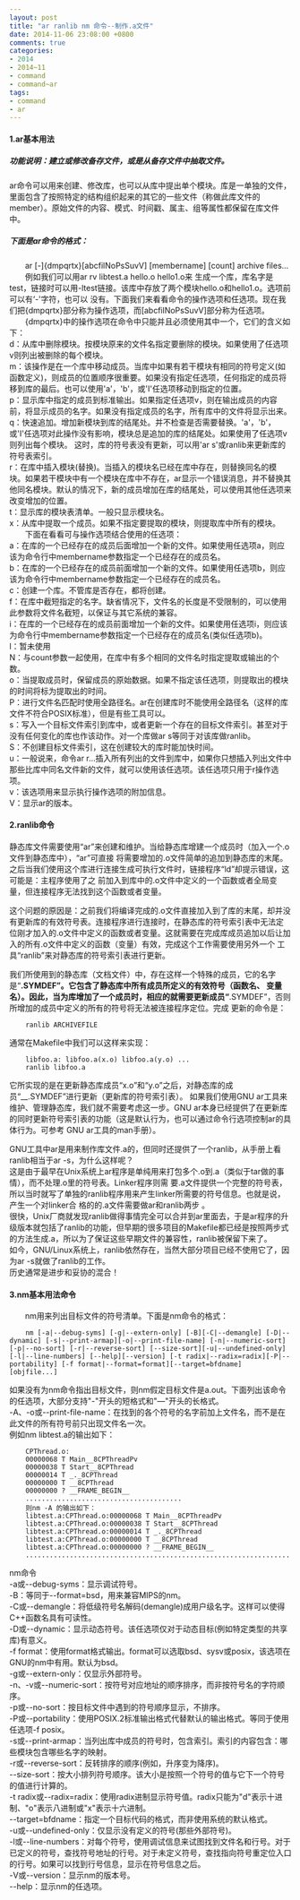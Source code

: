 ```yaml
---
layout: post
title: "ar ranlib nm 命令--制作.a文件"
date: 2014-11-06 23:08:00 +0800
comments: true
categories:
- 2014
- 2014~11
- command
- command~ar
tags:
- command
- ar
---
```

#### 1.ar基本用法
##### 功能说明：建立或修改备存文件，或是从备存文件中抽取文件。
ar命令可以用来创建、修改库，也可以从库中提出单个模块。库是一单独的文件，里面包含了按照特定的结构组织起来的其它的一些文件（称做此库文件的member）。原始文件的内容、模式、时间戳、属主、组等属性都保留在库文件中。
<!--more-->
##### 下面是ar命令的格式：
　　ar [-]{dmpqrtx}[abcfilNoPsSuvV] [membername] [count] archive files...  
　　例如我们可以用ar rv libtest.a hello.o hello1.o来 生成一个库，库名字是test，链接时可以用-ltest链接。该库中存放了两个模块hello.o和hello1.o。选项前可以有‘-'字符，也可以 没有。下面我们来看看命令的操作选项和任选项。现在我们把{dmpqrtx}部分称为操作选项，而[abcfilNoPsSuvV]部分称为任选项。  
　　{dmpqrtx}中的操作选项在命令中只能并且必须使用其中一个，它们的含义如下：  
    d：从库中删除模块。按模块原来的文件名指定要删除的模块。如果使用了任选项v则列出被删除的每个模块。  
    m：该操作是在一个库中移动成员。当库中如果有若干模块有相同的符号定义(如函数定义)，则成员的位置顺序很重要。如果没有指定任选项，任何指定的成员将移到库的最后。也可以使用'a'，'b'，或'I'任选项移动到指定的位置。  
    p：显示库中指定的成员到标准输出。如果指定任选项v，则在输出成员的内容前，将显示成员的名字。如果没有指定成员的名字，所有库中的文件将显示出来。  
    q：快速追加。增加新模块到库的结尾处。并不检查是否需要替换。'a'，'b'，或'I'任选项对此操作没有影响，模块总是追加的库的结尾处。如果使用了任选项v则列出每个模块。 这时，库的符号表没有更新，可以用'ar s'或ranlib来更新库的符号表索引。  
    r：在库中插入模块(替换)。当插入的模块名已经在库中存在，则替换同名的模块。如果若干模块中有一个模块在库中不存在，ar显示一个错误消息，并不替换其他同名模块。默认的情况下，新的成员增加在库的结尾处，可以使用其他任选项来改变增加的位置。  
    t：显示库的模块表清单。一般只显示模块名。  
    x：从库中提取一个成员。如果不指定要提取的模块，则提取库中所有的模块。  
　　下面在看看可与操作选项结合使用的任选项：  
    a：在库的一个已经存在的成员后面增加一个新的文件。如果使用任选项a，则应该为命令行中membername参数指定一个已经存在的成员名。  
    b：在库的一个已经存在的成员前面增加一个新的文件。如果使用任选项b，则应该为命令行中membername参数指定一个已经存在的成员名。  
    c：创建一个库。不管库是否存在，都将创建。  
    f：在库中截短指定的名字。缺省情况下，文件名的长度是不受限制的，可以使用此参数将文件名截短，以保证与其它系统的兼容。  
    i：在库的一个已经存在的成员前面增加一个新的文件。如果使用任选项i，则应该为命令行中membername参数指定一个已经存在的成员名(类似任选项b)。  
    l：暂未使用  
    N：与count参数一起使用，在库中有多个相同的文件名时指定提取或输出的个数。  
    o：当提取成员时，保留成员的原始数据。如果不指定该任选项，则提取出的模块的时间将标为提取出的时间。  
    P：进行文件名匹配时使用全路径名。ar在创建库时不能使用全路径名（这样的库文件不符合POSIX标准），但是有些工具可以。  
    s：写入一个目标文件索引到库中，或者更新一个存在的目标文件索引。甚至对于没有任何变化的库也作该动作。对一个库做ar s等同于对该库做ranlib。  
    S：不创建目标文件索引，这在创建较大的库时能加快时间。  
    u：一般说来，命令ar r...插入所有列出的文件到库中，如果你只想插入列出文件中那些比库中同名文件新的文件，就可以使用该任选项。该任选项只用于r操作选项。  
    v：该选项用来显示执行操作选项的附加信息。  
    V：显示ar的版本。  
#### 2.ranlib命令
静态库文件需要使用“ar”来创建和维护。当给静态库增建一个成员时（加入一个.o文件到静态库中），“ar”可直接 将需要增加的.o文件简单的追加到静态库的末尾。之后当我们使用这个库进行连接生成可执行文件时，链接程序“ld”却提示错误，这可能是：主程序使用了之 前加入到库中的.o文件中定义的一个函数或者全局变量，但连接程序无法找到这个函数或者变量。 

这个问题的原因是：之前我们将编译完成的.o文件直接加入到了库的末尾，却并没有更新库的有效符号表。连接程序进行连接时，在静态库的符号索引表中无法定 位刚才加入的.o文件中定义的函数或者变量。这就需要在完成库成员追加以后让加入的所有.o文件中定义的函数（变量）有效，完成这个工作需要使用另外一个 工具“ranlib”来对静态库的符号索引表进行更新。 

我们所使用到的静态库（文档文件）中，存在这样一个特殊的成员，它的名字是“__.SYMDEF”。它包含了静态库中所有成员所定义的有效符号（函数名、 变量名）。因此，当为库增加了一个成员时，相应的就需要更新成员“__.SYMDEF”，否则所增加的成员中定义的所有的符号将无法被连接程序定位。完成 更新的命令是： 
```
	ranlib ARCHIVEFILE 
```
通常在Makefile中我们可以这样来实现：
```
	libfoo.a: libfoo.a(x.o) libfoo.a(y.o) ... 
	ranlib libfoo.a 
```
它所实现的是在更新静态库成员“x.o”和“y.o”之后，对静态库的成员“__.SYMDEF”进行更新（更新库的符号索引表）。 
如果我们使用GNU ar工具来维护、管理静态库，我们就不需要考虑这一步。GNU ar本身已经提供了在更新库的同时更新符号索引表的功能（这是默认行为，也可以通过命令行选项控制ar的具体行为。可参考 GNU ar工具的man手册）。  
 
GNU工具中ar是用来制作库文件.a的，但同时还提供了一个ranlib，从手册上看ranlib相当于ar -s，为什么这样呢？  
这是由于最早在Unix系统上ar程序是单纯用来打包多个.o到.a（类似于tar做的事情），而不处理.o里的符号表。Linker程序则需 要.a文件提供一个完整的符号表，所以当时就写了单独的ranlib程序用来产生linker所需要的符号信息。也就是说，产生一个对linker合 格的的.a文件需要做ar和ranlib两步 。  
很快，Unix厂商就发现ranlib做得事情完全可以合并到ar里面去，于是ar程序的升级版本就包括了ranlib的功能，但早期的很多项目的Makefile都已经是按照两步式的方法生成.a，所以为了保证这些早期文件的兼容性，ranlib被保留下来了。  
如今，GNU/Linux系统上，ranlib依然存在，当然大部分项目已经不使用它了，因为ar -s就做了ranlib的工作。  
历史通常是进步和妥协的混合！
#### 3.nm基本用法命令
　　nm用来列出目标文件的符号清单。下面是nm命令的格式：
```
	nm [-a|--debug-syms] [-g|--extern-only] [-B][-C|--demangle] [-D|--dynamic] [-s|--print-armap][-o|--print-file-name] [-n|--numeric-sort][-p|--no-sort] [-r|--reverse-sort] [--size-sort][-u|--undefined-only] [-l|--line-numbers] [--help][--version] [-t radix|--radix=radix][-P|--portability] [-f format|--format=format][--target=bfdname] [objfile...]
```
如果没有为nm命令指出目标文件，则nm假定目标文件是a.out。下面列出该命令的任选项，大部分支持"-"开头的短格式和"—"开头的长格式。  
-A、-o或--print-file-name：在找到的各个符号的名字前加上文件名，而不是在此文件的所有符号前只出现文件名一次。  
    例如nm libtest.a的输出如下：
```
	CPThread.o:
	00000068 T Main__8CPThreadPv
	00000038 T Start__8CPThread
	00000014 T _._8CPThread
	00000000 T __8CPThread
	00000000 ? __FRAME_BEGIN__
	.......................................
	则nm -A 的输出如下：
	libtest.a:CPThread.o:00000068 T Main__8CPThreadPv
	libtest.a:CPThread.o:00000038 T Start__8CPThread
	libtest.a:CPThread.o:00000014 T _._8CPThread
	libtest.a:CPThread.o:00000000 T __8CPThread
	libtest.a:CPThread.o:00000000 ? __FRAME_BEGIN__
	..................................................................
```
nm命令  
    -a或--debug-syms：显示调试符号。  
    -B：等同于--format=bsd，用来兼容MIPS的nm。  
    -C或--demangle：将低级符号名解码(demangle)成用户级名字。这样可以使得C++函数名具有可读性。  
    -D或--dynamic：显示动态符号。该任选项仅对于动态目标(例如特定类型的共享库)有意义。  
    -f format：使用format格式输出。format可以选取bsd、sysv或posix，该选项在GNU的nm中有用。默认为bsd。  
    -g或--extern-only：仅显示外部符号。  
    -n、-v或--numeric-sort：按符号对应地址的顺序排序，而非按符号名的字符顺序。  
    -p或--no-sort：按目标文件中遇到的符号顺序显示，不排序。  
    -P或--portability：使用POSIX.2标准输出格式代替默认的输出格式。等同于使用任选项-f posix。  
    -s或--print-armap：当列出库中成员的符号时，包含索引。索引的内容包含：哪些模块包含哪些名字的映射。  
    -r或--reverse-sort：反转排序的顺序(例如，升序变为降序)。  
    --size-sort：按大小排列符号顺序。该大小是按照一个符号的值与它下一个符号的值进行计算的。  
    -t radix或--radix=radix：使用radix进制显示符号值。radix只能为"d"表示十进制、"o"表示八进制或"x"表示十六进制。  
    --target=bfdname：指定一个目标代码的格式，而非使用系统的默认格式。  
    -u或--undefined-only：仅显示没有定义的符号(那些外部符号)。  
    -l或--line-numbers：对每个符号，使用调试信息来试图找到文件名和行号。对于已定义的符号，查找符号地址的行号。对于未定义符号，查找指向符号重定位入口的行号。如果可以找到行号信息，显示在符号信息之后。  
    -V或--version：显示nm的版本号。  
    --help：显示nm的任选项。

